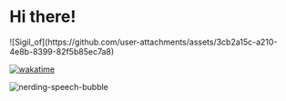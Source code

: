 <h1>Hi there!</h1>![Sigil_of](https://github.com/user-attachments/assets/3cb2a15c-a210-4e8b-8399-82f5b85ec7a8)

[![wakatime](https://wakatime.com/badge/user/b93e6d7c-723d-4700-977c-6eb84ed72ab9.svg)](https://wakatime.com/@b93e6d7c-723d-4700-977c-6eb84ed72ab9)

![nerding-speech-bubble](https://github.com/user-attachments/assets/ebd9ff08-b38d-4eea-8070-b133163cca79)
<!--
`**l9rok/L9rok** is a ✨ _special_ ✨ repository because its ``README.md`` (this file) appears on your GitHub profile.`

`Here are some ideas to get you started:`

- 🔭 I’m currently working on ...
- 🌱 I’m currently learning ...
- 👯 I’m looking to collaborate on ...
- 🤔 I’m looking for help with ...
- 💬 Ask me about ...
- 📫 How to reach me: ...
- 😄 Pronouns: ...
- ⚡ Fun fact: ...
-->
